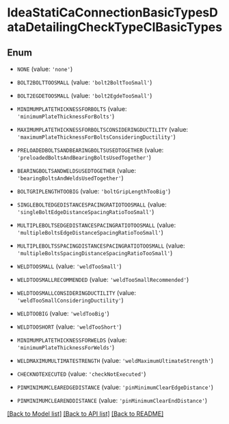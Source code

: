 # IdeaStatiCaConnectionBasicTypesDataDetailingCheckTypeCIBasicTypes


## Enum

* `NONE` (value: `'none'`)

* `BOLT2BOLTTOOSMALL` (value: `'bolt2BoltTooSmall'`)

* `BOLT2EGDETOOSMALL` (value: `'bolt2EgdeTooSmall'`)

* `MINIMUMPLATETHICKNESSFORBOLTS` (value: `'minimumPlateThicknessForBolts'`)

* `MAXIMUMPLATETHICKNESSFORBOLTSCONSIDERINGDUCTILITY` (value: `'maximumPlateThicknessForBoltsConsideringDuctility'`)

* `PRELOADEDBOLTSANDBEARINGBOLTSUSEDTOGETHER` (value: `'preloadedBoltsAndBearingBoltsUsedTogether'`)

* `BEARINGBOLTSANDWELDSUSEDTOGETHER` (value: `'bearingBoltsAndWeldsUsedTogether'`)

* `BOLTGRIPLENGTHTOOBIG` (value: `'boltGripLengthTooBig'`)

* `SINGLEBOLTEDGEDISTANCESPACINGRATIOTOOSMALL` (value: `'singleBoltEdgeDistanceSpacingRatioTooSmall'`)

* `MULTIPLEBOLTSEDGEDISTANCESPACINGRATIOTOOSMALL` (value: `'multipleBoltsEdgeDistanceSpacingRatioTooSmall'`)

* `MULTIPLEBOLTSSPACINGDISTANCESPACINGRATIOTOOSMALL` (value: `'multipleBoltsSpacingDistanceSpacingRatioTooSmall'`)

* `WELDTOOSMALL` (value: `'weldTooSmall'`)

* `WELDTOOSMALLRECOMMENDED` (value: `'weldTooSmallRecommended'`)

* `WELDTOOSMALLCONSIDERINGDUCTILITY` (value: `'weldTooSmallConsideringDuctility'`)

* `WELDTOOBIG` (value: `'weldTooBig'`)

* `WELDTOOSHORT` (value: `'weldTooShort'`)

* `MINIMUMPLATETHICKNESSFORWELDS` (value: `'minimumPlateThicknessForWelds'`)

* `WELDMAXIMUMULTIMATESTRENGTH` (value: `'weldMaximumUltimateStrength'`)

* `CHECKNOTEXECUTED` (value: `'checkNotExecuted'`)

* `PINMINIMUMCLEAREDGEDISTANCE` (value: `'pinMinimumClearEdgeDistance'`)

* `PINMINIMUMCLEARENDDISTANCE` (value: `'pinMinimumClearEndDistance'`)

[[Back to Model list]](../README.md#documentation-for-models) [[Back to API list]](../README.md#documentation-for-api-endpoints) [[Back to README]](../README.md)


